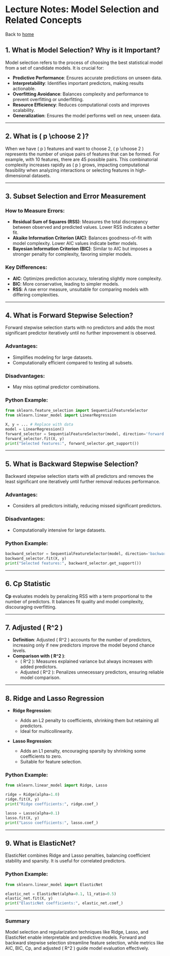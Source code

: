 # Lecture Notes: Model Selection and Related Concepts

Back to [home](../README.md)

## 1. What is Model Selection? Why is it Important?
Model selection refers to the process of choosing the best statistical model from a set of candidate models. It is crucial for:

- **Predictive Performance**: Ensures accurate predictions on unseen data.
- **Interpretability**: Identifies important predictors, making results actionable.
- **Overfitting Avoidance**: Balances complexity and performance to prevent overfitting or underfitting.
- **Resource Efficiency**: Reduces computational costs and improves scalability.
- **Generalization**: Ensures the model performs well on new, unseen data.

---

## 2. What is \( p \choose 2 \)?
When we have \( p \) features and want to choose 2, \( p \choose 2 \) represents the number of unique pairs of features that can be formed. For example, with 10 features, there are 45 possible pairs. This combinatorial complexity increases rapidly as \( p \) grows, impacting computational feasibility when analyzing interactions or selecting features in high-dimensional datasets.

---

## 3. Subset Selection and Error Measurement
### How to Measure Errors:
- **Residual Sum of Squares (RSS)**: Measures the total discrepancy between observed and predicted values. Lower RSS indicates a better fit.
- **Akaike Information Criterion (AIC)**: Balances goodness-of-fit with model complexity. Lower AIC values indicate better models.
- **Bayesian Information Criterion (BIC)**: Similar to AIC but imposes a stronger penalty for complexity, favoring simpler models.

### Key Differences:
- **AIC**: Optimizes prediction accuracy, tolerating slightly more complexity.
- **BIC**: More conservative, leading to simpler models.
- **RSS**: A raw error measure, unsuitable for comparing models with differing complexities.

---

## 4. What is Forward Stepwise Selection?
Forward stepwise selection starts with no predictors and adds the most significant predictor iteratively until no further improvement is observed.

### Advantages:
- Simplifies modeling for large datasets.
- Computationally efficient compared to testing all subsets.

### Disadvantages:
- May miss optimal predictor combinations.

### Python Example:
```python
from sklearn.feature_selection import SequentialFeatureSelector
from sklearn.linear_model import LinearRegression

X, y = ... # Replace with data
model = LinearRegression()
forward_selector = SequentialFeatureSelector(model, direction='forward', n_features_to_select=5)
forward_selector.fit(X, y)
print("Selected features:", forward_selector.get_support())
```

---

## 5. What is Backward Stepwise Selection?
Backward stepwise selection starts with all predictors and removes the least significant one iteratively until further removal reduces performance.

### Advantages:
- Considers all predictors initially, reducing missed significant predictors.

### Disadvantages:
- Computationally intensive for large datasets.

### Python Example:
```python
backward_selector = SequentialFeatureSelector(model, direction='backward', n_features_to_select=5)
backward_selector.fit(X, y)
print("Selected features:", backward_selector.get_support())
```

---

## 6. Cp Statistic
**Cp** evaluates models by penalizing RSS with a term proportional to the number of predictors. It balances fit quality and model complexity, discouraging overfitting.

---

## 7. Adjusted \( R^2 \)
- **Definition**: Adjusted \( R^2 \) accounts for the number of predictors, increasing only if new predictors improve the model beyond chance levels.
- **Comparison with \( R^2 \)**:
  - \( R^2 \): Measures explained variance but always increases with added predictors.
  - Adjusted \( R^2 \): Penalizes unnecessary predictors, ensuring reliable model comparison.

---

## 8. Ridge and Lasso Regression
- **Ridge Regression**:
  - Adds an L2 penalty to coefficients, shrinking them but retaining all predictors.
  - Ideal for multicollinearity.

- **Lasso Regression**:
  - Adds an L1 penalty, encouraging sparsity by shrinking some coefficients to zero.
  - Suitable for feature selection.

### Python Example:
```python
from sklearn.linear_model import Ridge, Lasso

ridge = Ridge(alpha=1.0)
ridge.fit(X, y)
print("Ridge coefficients:", ridge.coef_)

lasso = Lasso(alpha=0.1)
lasso.fit(X, y)
print("Lasso coefficients:", lasso.coef_)
```

---

## 9. What is ElasticNet?
ElasticNet combines Ridge and Lasso penalties, balancing coefficient stability and sparsity. It is useful for correlated predictors.

### Python Example:
```python
from sklearn.linear_model import ElasticNet

elastic_net = ElasticNet(alpha=0.1, l1_ratio=0.5)
elastic_net.fit(X, y)
print("ElasticNet coefficients:", elastic_net.coef_)
```

---

### Summary
Model selection and regularization techniques like Ridge, Lasso, and ElasticNet enable interpretable and predictive models. Forward and backward stepwise selection streamline feature selection, while metrics like AIC, BIC, Cp, and adjusted \( R^2 \) guide model evaluation effectively.

